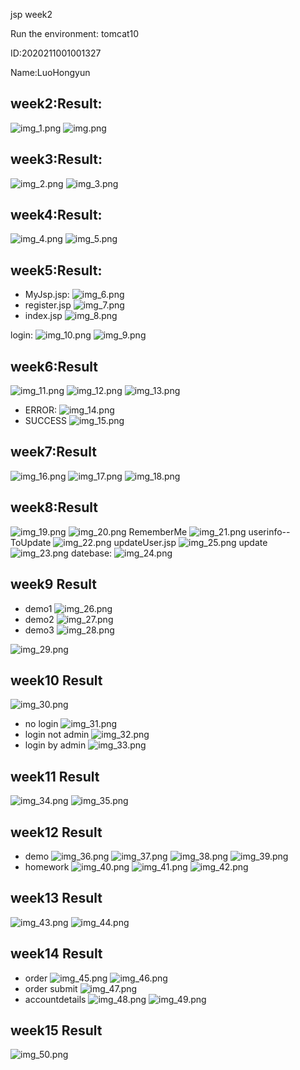 jsp week2

Run the environment: tomcat10

ID:2020211001001327

Name:LuoHongyun

## week2:Result:
![img_1.png](img/img_1.png)
![img.png](img/img.png)

## week3:Result:
![img_2.png](img/img_2.png)
![img_3.png](img/img_3.png)

## week4:Result:
![img_4.png](img/img_4.png)
![img_5.png](img/img_5.png)

## week5:Result:
- MyJsp.jsp:
![img_6.png](img/img_6.png)
- register.jsp
![img_7.png](img/img_7.png)
- index.jsp
![img_8.png](img/img_8.png)

login:
![img_10.png](img/img_10.png)
![img_9.png](img/img_9.png)

## week6:Result
![img_11.png](img/img_11.png)
![img_12.png](img/img_12.png)
![img_13.png](img/img_13.png)
- ERROR:
  ![img_14.png](img/img_14.png)
- SUCCESS
  ![img_15.png](img/img_15.png)

## week7:Result
![img_16.png](img/img_16.png)
![img_17.png](img/img_17.png)
![img_18.png](img/img_18.png)

## week8:Result
![img_19.png](img/img_19.png)
![img_20.png](img/img_20.png)
RememberMe
![img_21.png](img/img_21.png)
userinfo--ToUpdate
![img_22.png](img/img_22.png)
updateUser.jsp
![img_25.png](img/img_25.png)
update
![img_23.png](img/img_23.png)
datebase:
![img_24.png](img/img_24.png)

## week9 Result
- demo1
![img_26.png](img/img_26.png)
- demo2
![img_27.png](img/img_27.png)
- demo3
![img_28.png](img/img_28.png)

![img_29.png](img/img_29.png)

## week10 Result
![img_30.png](img/img_30.png)
- no login
  ![img_31.png](img/img_31.png)
- login not admin
  ![img_32.png](img/img_32.png)
- login by admin
  ![img_33.png](img/img_33.png)

## week11 Result
![img_34.png](img/img_34.png)
![img_35.png](img/img_35.png)

## week12 Result
- demo
  ![img_36.png](img/img_36.png)
  ![img_37.png](img/img_37.png)
  ![img_38.png](img/img_38.png)
  ![img_39.png](img/img_39.png)
- homework
  ![img_40.png](img/img_40.png)
  ![img_41.png](img/img_41.png)
  ![img_42.png](img/img_42.png)

## week13 Result
![img_43.png](img/img_43.png)
![img_44.png](img/img_44.png)

## week14 Result
- order
![img_45.png](img/img_45.png)
![img_46.png](img/img_46.png)
- order submit
![img_47.png](img/img_47.png)
- accountdetails
  ![img_48.png](img/img_48.png)
  ![img_49.png](img/img_49.png)

## week15 Result
![img_50.png](img/img_50.png)
